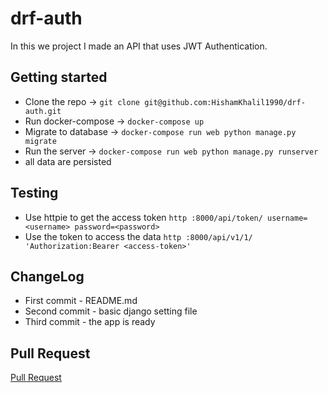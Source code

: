 # drf-auth
In this we project I made an API that uses JWT Authentication.
## Getting started
* Clone the repo -> `git clone git@github.com:HishamKhalil1990/drf-auth.git`
* Run docker-compose -> `docker-compose up`
* Migrate to database -> `docker-compose run web python manage.py migrate`
* Run the server -> `docker-compose run web python manage.py runserver`
* all data are persisted 
## Testing
* Use httpie to get the access token `http :8000/api/token/ username=<username> password=<password>`
* Use the token to access the data `http :8000/api/v1/1/ 'Authorization:Bearer <access-token>'`
## ChangeLog
* First commit - README.md
* Second commit - basic django setting file
* Third commit - the app is ready
## Pull Request
[Pull Request](https://github.com/HishamKhalil1990/drf-auth/pull/1)